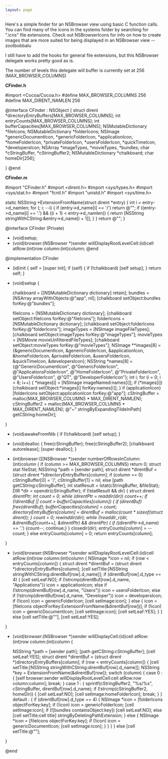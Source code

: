 ```yaml
---
layout: page
---
```




Here's a simple finder for an NSBrowser view using basic C function calls. You can find many of the icons in the systems folder by searching for ".icns" file extensions. Check out NSBrowserIcons for info on how to create images that are more suited for being displayed in an NSBrowser view --zootbobbalu

I still have to add the hooks for general file extensions, but this NSBrowser delegate works pretty good as is. 

The number of levels this delegate will buffer is currently set at 256 (MAX_BROWSER_COLUMNS) 

**CF<nowiki/>inder.h**
    
#import <Cocoa/Cocoa.h>
#define MAX_BROWSER_COLUMNS 256
#define MAX_DIRENT_NAMLEN 256

@interface CF<nowiki/>inder : NSObject
{
    struct dirent *directoryEntryBuffers[MAX_BROWSER_COLUMNS];
    int entryCounts[MAX_BROWSER_COLUMNS];
    int bufferCapacities[MAX_BROWSER_COLUMNS];
    NSMutableDictionary *fileIcons;
    NSMutableDictionary *folderIcons;
    NSImage *genericDocumentIcon, *genericFolderIcon, *applicationIcon, *homeFolderIcon,
            *privateFolderIcon, *usersFolderIcon, *quickTimeIcon, *developersIcon;
    NSArray *imageTypes, *movieTypes, *bundles;
    char *cStringBuffer, *cStringBuffer2;
    NSMutableDictionary *chalkboard;
    char homeDir[256];

}
@end


**CF<nowiki/>inder.m**
    
#import "CF<nowiki/>inder.h"
#import <dirent.h>
#import <sys/types.h>
#import <sys/stat.h>
#import "fcntl.h"
#import "unistd.h"
#import <sys/time.h>


static NSString *ExtensionFromName(struct dirent *entry) {
    int i = entry->d_namlen;
    for (; i; --i) {
        if (entry->d_name[i] == '/') return @"";
        if ((entry->d_name[i] == '.') && ((i + 1) < entry->d_namlen)) {
            return [NSString stringWithCString:&entry->d_name[i + 1]];
        }
    }
    return @"";
}

@interface CF<nowiki/>inder (Private)
- (void)setup;
- (void)browser:(NSBrowser *)sender willDisplayRootLevelCell:(id)cell 
          atRow:(int)row column:(int)column;
@end

@implementation CF<nowiki/>inder

- (id)init {
    self = [super init];
    if (self) {
        if (!chalkboard) [self setup];
    }
    return self;
}

- (void)setup {

    chalkboard = [[NSMutableDictionary dictionary] retain];
    bundles = [NSArray arrayWithObjects:@"app", nil];
    [chalkboard setObject:bundles forKey:@"bundles"];

    fileIcons = [NSMutableDictionary dictionary];
    [chalkboard setObject:fileIcons forKey:@"fileIcons"];
    folderIcons = [NSMutableDictionary dictionary];
    [chalkboard setObject:folderIcons forKey:@"folderIcons"];
    imageTypes = [NSImage imageFileTypes];
    [chalkboard setObject:imageTypes forKey:@"imageTypes"];
    movieTypes = [NSMovie movieUnfilteredFileTypes];
    [chalkboard setObject:movieTypes forKey:@"movieTypes"];
    NSImage **images[8] = {&genericDocumentIcon, &genericFolderIcon, 
                            &applicationIcon, &homeFolderIcon, 
                            &privateFolderIcon, &usersFolderIcon,
                            &quickTimeIcon, &developersIcon};
    NSString *names[8] = {@"GenericDocumentIcon", @"GenericFolderIcon", 
                        @"ApplicationsFolderIcon", @"HomeFolderIcon", 
                        @"PrivateFolderIcon", @"UsersFolderIcon", 
                        @"QT", @"DeveloperFolderIcon"};
    int i;
    for (i = 0; i < 8; i++) {
        *images[i] = [NSImage imageNamed:names[i]];
        if (*images[i]) [chalkboard setObject:*images[i] forKey:names[i]];
    }
    if (applicationIcon) [folderIcons setObject:applicationIcon forKey:@"app"];
    cStringBuffer = malloc(MAX_BROWSER_COLUMNS * MAX_DIRENT_NAMLEN); 
    cStringBuffer2 = malloc(MAX_BROWSER_COLUMNS * MAX_DIRENT_NAMLEN);
    @"~" stringByExpandingTildeInPath] getCString:homeDir];
    
}

- (void)awakeFromNib {
    if (!chalkboard) [self setup];
}
    
- (void)dealloc {
    free(cStringBuffer); free(cStringBuffer2);
    [chalkboard autorelease];
    [super dealloc];
}

- (int)browser:([[NSBrowser *)sender numberOfRowsInColumn:(int)column
{
    if (column >= MAX_BROWSER_COLUMNS) return 0;
    struct stat fileStat;
    NSString *path = [sender path];
    struct dirent *direntBuf = (struct dirent *)directoryEntryBuffers[column];
    if (column == 0) cStringBuffer[0] = '/', cStringBuffer[1] = nil;
    else [path getCString:cStringBuffer];
    int statResult = lstat(cStringBuffer, &fileStat);
    DIR *dir = opendir(cStringBuffer);
    if (!statResult && dir) {
        struct dirent *direntPtr;
        int count = 0;
        while (direntPtr = readdir(dir)) count++;
        if (!direntBuf || count > bufferCapacities[column]) {
            if (direntBuf) free(direntBuf);
            bufferCapacities[column] = count;
            directoryEntryBuffers[column] = direntBuf = malloc(count * sizeof(struct dirent));
        }
        count = 0; rewinddir(dir);
        while (!readdir_r(dir, &direntBuf[count++], &direntPtr) && direntPtr) {
            if (*(direntPtr->d_name) == '.') {count--; continue;}
        }
        closedir(dir);
        entryCounts[column] = --count;
    }
    else entryCounts[column] = 0;
    return entryCounts[column];

}

- (void)browser:(NSBrowser *)sender willDisplayRootLevelCell:(id)cell 
          atRow:(int)row column:(int)column 
{
    NSImage *icon = nil;
    if (row < entryCounts[column]) {
        struct dirent *direntBuf = (struct dirent *)directoryEntryBuffers[column];
        [cell setTitle:[NSString stringWithCString:direntBuf[row].d_name]];
        if (direntBuf[row].d_type == 4) {
            [cell setLeaf:NO];
            if (!strcmp(direntBuf[row].d_name, "Applications")) icon = applicationIcon;
            else if (!strcmp(direntBuf[row].d_name, "Users")) icon = usersFolderIcon;
            else if (!strcmp(direntBuf[row].d_name, "Developer")) icon = developersIcon;
            if (!icon) icon = genericFolderIcon; [cell setImage:icon];
        }
        else {
            icon = [fileIcons objectForKey:ExtensionFromName(&direntBuf[row])];
            if (!icon) icon = genericDocumentIcon;
            [cell setImage:icon]; [cell setLeaf:YES];
        }
    }
    else [cell setTitle:@""], [cell setLeaf:YES];

}

- (void)browser:(NSBrowser *)sender willDisplayCell:(id)cell atRow:(int)row column:(int)column {

    NSString *path = [sender path];
    [path getCString:cStringBuffer]; [cell setLeaf:YES];
    struct dirent *direntBuf = (struct dirent *)directoryEntryBuffers[column];
    if (row < entryCounts[column]) {
        [cell setTitle:[NSString stringWithCString:direntBuf[row].d_name]];
        NSString *key = ExtensionFromName(&direntBuf[row]);
        switch (column) {
            case 0 : {
                [self browser:sender willDisplayRootLevelCell:cell atRow:row column:column];
                break;
            }
            case 1 : {
                sprintf(cStringBuffer2, "%s/%s", cStringBuffer, direntBuf[row].d_name);
                if (!strcmp(cStringBuffer2, homeDir)) {
                    [cell setLeaf:NO]; [cell setImage:homeFolderIcon]; break;
                }
            }
            default : {
                if (direntBuf[row].d_type == 4) {
                    NSImage *icon = [folderIcons objectForKey:key];
                    if (!icon) icon = genericFolderIcon; [cell setImage:icon];
                    if (![bundles containsObject:key]) [cell setLeaf:NO];
                    else [cell setTitle:cell title] stringByDeletingPathExtension;
                }
                else {
                    NSImage *icon = [fileIcons objectForKey:key];
                    if (!icon) icon = genericDocumentIcon; [cell setImage:icon];
                }
            }
        }
    }
    else [cell setTitle:@""];

}

@end
